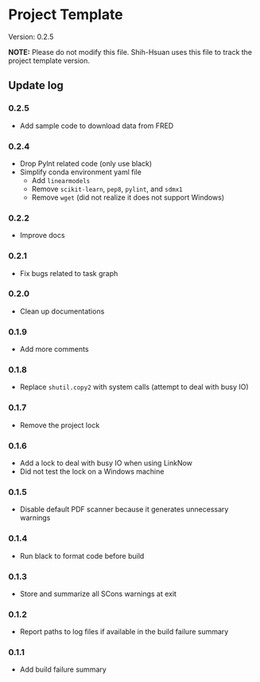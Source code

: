 # Project Template

Version: 0.2.5

**NOTE:** Please do not modify this file.
Shih-Hsuan uses this file to track the project template version.

## Update log

### 0.2.5

- Add sample code to download data from FRED

### 0.2.4

- Drop Pylnt related code (only use black)
- Simplify conda environment yaml file
    - Add `linearmodels`
    - Remove `scikit-learn`, `pep8`, `pylint`, and `sdmx1`
    - Remove `wget` (did not realize it does not support Windows)

### 0.2.2

- Improve docs

### 0.2.1

- Fix bugs related to task graph

### 0.2.0

- Clean up documentations

### 0.1.9

- Add more comments

### 0.1.8

- Replace `shutil.copy2` with system calls (attempt to deal with busy IO)

### 0.1.7

- Remove the project lock

### 0.1.6

- Add a lock to deal with busy IO when using LinkNow
- Did not test the lock on a Windows machine

### 0.1.5

- Disable default PDF scanner because it generates unnecessary warnings

### 0.1.4

- Run black to format code before build

### 0.1.3

- Store and summarize all SCons warnings at exit

### 0.1.2

- Report paths to log files if available in the build failure summary

### 0.1.1

- Add build failure summary
